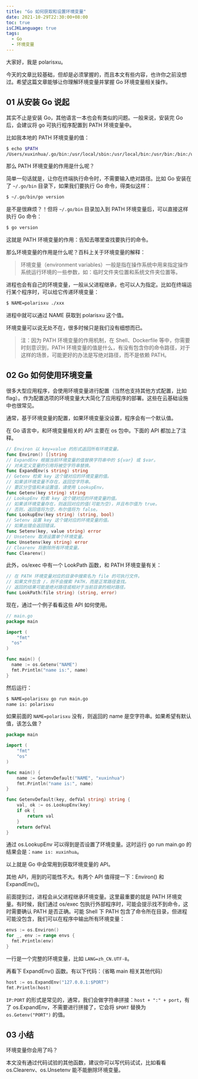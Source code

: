 ```yaml
---
title: "Go 如何获取和设置环境变量"
date: 2021-10-29T22:30:00+08:00
toc: true
isCJKLanguage: true
tags: 
  - Go
  - 环境变量
---
```


大家好，我是 polarisxu。

今天的文章比较基础，但却是必须掌握的，而且本文有些内容，也许你之前没想过。希望这篇文章能够让你理解环境变量并掌握 Go 环境变量相关操作。

## 01 从安装 Go 说起

其实不止是安装 Go，其他语言一本也会有类似的问题。一般来说，安装完 Go 后，会建议将 go 可执行程序配置到 PATH 环境变量中。

比如我本地的 PATH 环境变量的值：

```bash
$ echo $PATH
/Users/xuxinhua/.go/bin:/usr/local/sbin:/usr/local/bin:/usr/bin:/bin:/usr/sbin:/sbin:/Applications/Wireshark.app/Contents/MacOS:/Users/xuxinhua/.cargo/bin:/Users/xuxinhua/bin:/usr/local/git/bin:/Users/xuxinhua/.composer/vendor/bin:/Users/xuxinhua/go/bin
```

那么 PATH 环境变量的作用是什么呢？

简单一句话就是，让你在终端执行命令时，不需要输入绝对路径。比如 Go 安装在了 `~/.go/bin` 目录下，如果我们要执行 Go 命令，得类似这样：

```bash
$ ~/.go/bin/go version
```

是不是很麻烦？！但将 `~/.go/bin` 目录加入到 PATH 环境变量后，可以直接这样执行 Go 命令：

```bash
$ go version
```

这就是 PATH 环境变量的作用：告知去哪里查找要执行的命令。

那么环境变量的作用是什么呢？百科上关于环境变量的解释：

> 环境变量（environment variables）一般是指在操作系统中用来指定操作系统运行环境的一些参数，如：临时文件夹位置和系统文件夹位置等。

进程也会有自己的环境变量，一般从父进程继承，也可以人为指定。比如在终端运行某个程序时，可以给它传递环境变量：

```bash
$ NAME=polarisxu ./xxx
```

进程中就可以通过 NAME 获取到 polarisxu 这个值。

环境变量可以说无处不在，很多时候只是我们没有细想而已。

> 注：因为 PATH 环境变量的作用机制，在 Shell、Dockerfile 等中，你需要时刻意识到，PATH 环境变量的值是什么，有没有包含你的命令路径，对于这样的场景，可能更好的办法是写绝对路径，而不是依赖 PATH。

## 02 Go 如何使用环境变量

很多大型应用程序，会使用环境变量进行配置（当然也支持其他方式配置，比如 flag）。作为配置选项的环境变量大大简化了应用程序的部署。这些在云基础设施中也很常见。

通常，基于环境变量的配置，如果环境变量没设置，程序会有一个默认值。

在 Go 语言中，和环境变量相关的 API 主要在 os 包中。下面的 API 都加上了注释。

```go
// Environ 以 key=value 的形式返回所有环境变量。
func Environ() []string
// ExpandEnv 根据当前环境变量的值替换字符串中的 ${var} 或 $var。
// 对未定义变量的引用将被空字符串替换。
func ExpandEnv(s string) string
// Getenv 检索 key 这个键对应的环境变量的值。
// 如果该环境变量不存在，返回空字符串。
// 要区分空值和未设置值，请使用 LookupEnv。
func Getenv(key string) string
// LookupEnv 检索 key 这个键对应的环境变量的值。
// 如果该环境变量存在，则返回对应的值(可能为空)，并且布尔值为 true。
// 否则，返回值将为空，布尔值将为 false。
func LookupEnv(key string) (string, bool)
// Setenv 设置 key 这个键对应的环境变量的值。
// 如果出错会返回错误。
func Setenv(key, value string) error
// Unsetenv 取消设置单个环境变量。
func Unsetenv(key string) error
// Clearenv 将删除所有环境变量。
func Clearenv()
```

此外，os/exec 中有一个 LookPath 函数，和 PATH 环境变量有关：

```go
// 在 PATH 环境变量对应的目录中搜索名为 file 的可执行文件。
// 如果文件包含 /，则不会搜索 PATH，而是正常路径查找。
// 返回的结果可能是绝对路径或相对于当前目录的相对路径。
func LookPath(file string) (string, error)
```

现在，通过一个例子看看这些 API 如何使用。

```go
// main.go
package main

import (
	"fmt"
  "os"
)

func main() {
  name := os.Getenv("NAME")
  fmt.Println("name is:", name)
}
```

然后运行：

```bash
$ NAME=polarisxu go run main.go
name is: polarisxu
```

如果前面的 `NAME=polarisxu` 没有，则返回的 name 是空字符串。如果希望有默认值，该怎么做？

```go
package main

import (
    "fmt"
    "os"
)

func main() {
    name := GetenvDefault("NAME", "xuxinhua")
    fmt.Println("name is:", name)
}

func GetenvDefault(key, defVal string) string {
    val, ok := os.LookupEnv(key)
    if ok {
        return val
    }
    return defVal
}
```

通过 os.LookupEnv 可以得到是否设置了环境变量。这时运行 go run main.go 的结果会是：`name is: xuxinhua`。

以上就是 Go 中会常用到获取环境变量的 API。

其他 API，用到的可能性不大。有两个 API 值得提一下：Environ() 和 ExpandEnv()。

前面提到过，进程会从父进程继承环境变量。这里最重要的就是 PATH 环境变量。有时候，我们通过 os/exec 包执行外部程序时，可能会提示找不到命令，这时需要确认 PATH 是否正确。可能 Shell 下 PATH 包含了命令所在目录，但进程可能没包含，我们可以在程序中输出所有环境变量：

```go
envs := os.Environ()
for _, env := range envs {
  fmt.Println(env)
}
```

一行是一个完整的环境变量，比如 `LANG=zh_CN.UTF-8`。

再看下 ExpandEnv() 函数。有以下代码：（省略 main 相关其他代码）

```go
host := os.ExpandEnv("127.0.0.1:$PORT")
fmt.Println(host)
```

`IP:PORT` 的形式是常见的，通常，我们会做字符串拼接：`host + ":" + port`，有了 os.ExpandEnv，不需要进行拼接了，它会将 `$PORT` 替换为 `os.Getenv("PORT")` 的值。

## 03 小结

环境变量你会用了吗？

本文没有通过代码试验的其他函数，建议你可以写代码试试，比如看看 os.Clearenv、os.Unsetenv 能不能删除环境变量。
